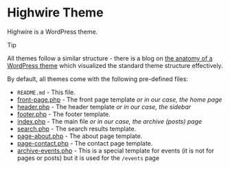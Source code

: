 # Highwire Theme

Highwire is a WordPress theme.

> [!TIP]
> All themes follow a similar structure - there is a blog on [the anatomy of a WordPress theme](https://yoast.com/wordpress-theme-anatomy/) which visualized the standard theme structure effectively.

By default, all themes come with the following pre-defined files:

- `README.md` - This file.
- [front-page.php](./front-page.php) - The front page template *or in our case, the home page*
- [header.php](./header.php) - The header template *or in our case, the sidebar*
- [footer.php](./footer.php) - The footer template.
- [index.php](./index.php) - The main file *or in our case, the archive (posts) page*
- [search.php](./search.php) - The search results template.
- [page-about.php](./page-about.php) - The about page template.
- [page-contact.php](./page-contact.php) - The contact page template.
- [archive-events.php](./archive-events.php) - This is a special template for events (it is not for pages or posts) but it is used for the `/events` page
